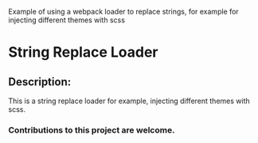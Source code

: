 Example of using a webpack loader to replace strings, for example
for injecting different themes with scss

# String Replace Loader

## Description:
   This is a string replace loader for example, injecting different themes with scss.


### Contributions to this project are welcome.
   
